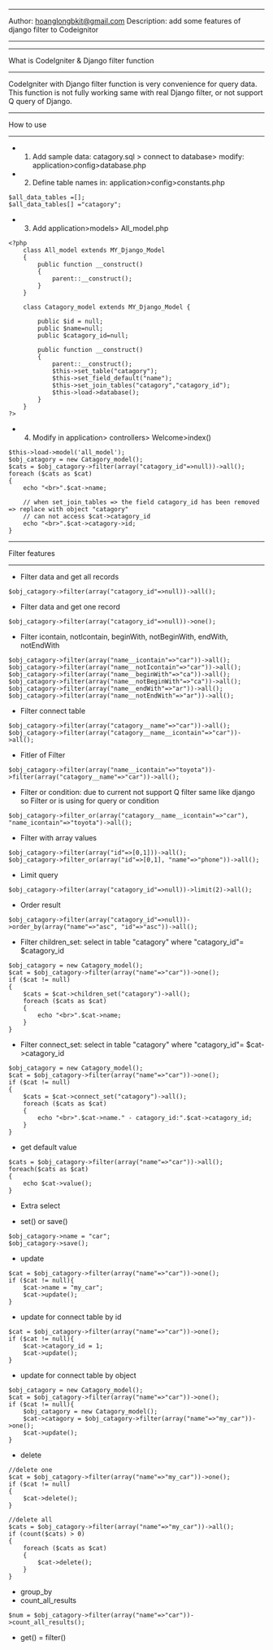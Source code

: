 *******************
Author: hoanglongbkit@gmail.com
Description: add some features of django filter to Codeignitor
*******************

*******************
What is CodeIgniter & Django filter function
*******************

CodeIgniter with Django filter function is very convenience for query data.
This function is not fully working same with real Django filter, or not support Q query of Django.
 

*******************
How to use
*******************

- 1. Add sample data: catagory.sql > connect to database> modify: application>config>database.php
- 2. Define table names in: application>config>constants.php
```
$all_data_tables =[];
$all_data_tables[] ="catagory";
```

- 3. Add application>models> All_model.php
```
<?php
    class All_model extends MY_Django_Model 
    {
        public function __construct()
        {
            parent::__construct();
        }
    }
    
    class Catagory_model extends MY_Django_Model {

        public $id = null;
        public $name=null;
        public $catagory_id=null;

        public function __construct()
        {
            parent::__construct();
            $this->set_table("catagory");
            $this->set_field_default("name");
            $this->set_join_tables("catagory","catagory_id");
            $this->load->database();
        }
    }
?>
```


- 4. Modify in application> controllers> Welcome>index()
```
$this->load->model('all_model');
$obj_catagory = new Catagory_model();
$cats = $obj_catagory->filter(array("catagory_id"=>null))->all();
foreach ($cats as $cat)
{
    echo "<br>".$cat->name;
    
    // when set_join_tables => the field catagory_id has been removed => replace with object "catagory"
    // can not access $cat->catagory_id
    echo "<br>".$cat->catagory->id;  
}
```

**************************
Filter features
**************************
- Filter data and get all records
```
$obj_catagory->filter(array("catagory_id"=>null))->all(); 
```

- Filter data and get one record
```
$obj_catagory->filter(array("catagory_id"=>null))->one();
```

- Filter icontain, notIcontain, beginWith, notBeginWith, endWith, notEndWith
```
$obj_catagory->filter(array("name__icontain"=>"car"))->all();
$obj_catagory->filter(array("name__notIcontain"=>"car"))->all();
$obj_catagory->filter(array("name__beginWith"=>"ca"))->all();
$obj_catagory->filter(array("name__notBeginWith"=>"ca"))->all();
$obj_catagory->filter(array("name__endWith"=>"ar"))->all();
$obj_catagory->filter(array("name__notEndWith"=>"ar"))->all();
```

- Filter connect table
```
$obj_catagory->filter(array("catagory__name"=>"car"))->all();
$obj_catagory->filter(array("catagory__name__icontain"=>"car"))->all();
```

- Fitler of Filter
```
$obj_catagory->filter(array("name__icontain"=>"toyota"))->filter(array("catagory__name"=>"car"))->all();
```

- Filter or condition: due to current not support Q filter same like django so Filter or is using for query or condition
```
$obj_catagory->filter_or(array("catagory__name__icontain"=>"car"), "name_icontain"=>"toyota")->all();
```

- Filter with array values
```
$obj_catagory->filter(array("id"=>[0,1]))->all();
$obj_catagory->filter_or(array("id"=>[0,1], "name"=>"phone"))->all();
```

- Limit query
```
$obj_catagory->filter(array("catagory_id"=>null))->limit(2)->all(); 
```

- Order result
```
$obj_catagory->filter(array("catagory_id"=>null))->order_by(array("name"=>"asc", "id"=>"asc"))->all();
```

- Filter children_set: select in table "catagory" where "catagory_id"= $catagory_id
```
$obj_catagory = new Catagory_model();
$cat = $obj_catagory->filter(array("name"=>"car"))->one();
if ($cat != null)
{
    $cats = $cat->children_set("catagory")->all();
    foreach ($cats as $cat)
    {
        echo "<br>".$cat->name;
    }
}
```

- Filter connect_set: select in table "catagory" where "catagory_id"= $cat->catagory_id
```
$obj_catagory = new Catagory_model();
$cat = $obj_catagory->filter(array("name"=>"car"))->one();
if ($cat != null)
{
    $cats = $cat->connect_set("catagory")->all();
    foreach ($cats as $cat)
    {
        echo "<br>".$cat->name." - catagory_id:".$cat->catagory_id;
    }
}
```

- get default value
```
$cats = $obj_catagory->filter(array("name"=>"car"))->all();
foreach($cats as $cat)
{
    echo $cat->value();
}
```

- Extra select

- set() or save()
```
$obj_catagory->name = "car";
$obj_catagory->save();
```

- update
```
$cat = $obj_catagory->filter(array("name"=>"car"))->one();
if ($cat != null){
    $cat->name = "my_car";
    $cat->update();
}
```

- update for connect table by id
```
$cat = $obj_catagory->filter(array("name"=>"car"))->one();
if ($cat != null){
    $cat->catagory_id = 1;
    $cat->update();
}
```

- update for connect table by object
```
$obj_catagory = new Catagory_model();
$cat = $obj_catagory->filter(array("name"=>"car"))->one();
if ($cat != null){
    $obj_catagory = new Catagory_model();
    $cat->catagory = $obj_catagory->filter(array("name"=>"my_car"))->one();
    $cat->update();
}
```

- delete
```
//delete one
$cat = $obj_catagory->filter(array("name"=>"my_car"))->one();
if ($cat != null)
{
    $cat->delete();
}

//delete all
$cats = $obj_catagory->filter(array("name"=>"my_car"))->all();
if (count($cats) > 0)
{
    foreach ($cats as $cat)
    {
        $cat->delete();
    }
}
```

- group_by
- count_all_results
```
$num = $obj_catagory->filter(array("name"=>"car"))->count_all_results();
```

- get() = filter()


